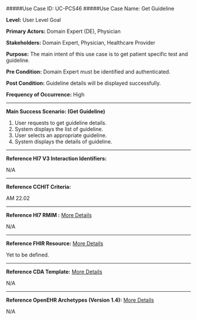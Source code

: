 #####Use Case ID: UC-PCS46
#####Use Case Name: Get Guideline

**Level:**                     User Level Goal

**Primary Actors:**            Domain Expert (DE), Physician

**Stakeholders:**              Domain Expert, Physician, Healthcare Provider

**Purpose:**                   The main intent of this use case is to get patient specific test and guideline.

**Pre Condition:**             Domain Expert must be identified and authenticated.

**Post Condition:**            Guideline details will be displayed successfully.

**Frequency of Occurrence:**   High
__________________________________________________________
**Main Success Scenario: (Get Guideline)**

1. User requests to get guideline details.
2. System displays the list of guideline.
3. User selects an appropriate guideline.
4. System displays the details of guideline.

________________________________________________________________________
**Reference Hl7 V3 Interaction Identifiers:**

N/A
_______________________________________________________________
**Reference CCHIT Criteria:**

AM 22.02
_______________________________________________________________
**Reference Hl7 RMIM :** [More Details](http://www.hl7.org/implement/standards/product_brief.cfm?product_id=306)

N/A

_______________________________________________________________
**Reference FHIR Resource:** [More Details](http://www.hl7.org/implement/standards/fhir/resourcelist.html)

Yet to be defined.
_______________________________________________________________
**Reference CDA Template:** [More Details](http://www.hl7.org/Special/committees/structure/index.cfm)

N/A
_______________________________________________________________
**Reference OpenEHR Archetypes (Version 1.4):** [More Details](http://www.openehr.org/ckm/)

N/A

